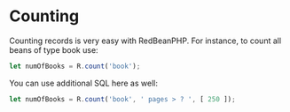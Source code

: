 # Counting
Counting records is very easy with RedBeanPHP. For instance, to count all beans of type book use:

```javascript
let numOfBooks = R.count('book');
```

You can use additional SQL here as well:

```javascript
let numOfBooks = R.count('book', ' pages > ? ', [ 250 ]);
```
